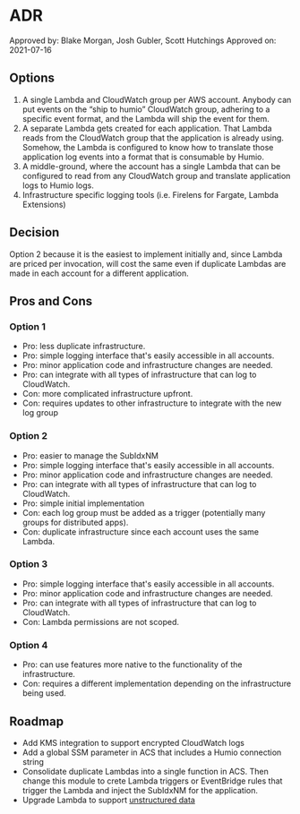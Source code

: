 # ADR

Approved by: Blake Morgan, Josh Gubler, Scott Hutchings
Approved on: 2021-07-16

## Options

1. A single Lambda and CloudWatch group per AWS account. Anybody can put events on the “ship to humio” CloudWatch 
   group, adhering to a specific event format, and the Lambda will ship the event for them. 
2. A separate Lambda gets created for each application. That Lambda reads from the CloudWatch group that the 
   application is already using. Somehow, the Lambda is configured to know how to translate those application log 
   events into a format that is consumable by Humio.
3. A middle-ground, where the account has a single Lambda that can be configured to read from any CloudWatch group and 
   translate application logs to Humio logs.
4. Infrastructure specific logging tools (i.e. Firelens for Fargate, Lambda Extensions)

## Decision

Option 2 because it is the easiest to implement initially and, since Lambda are priced per invocation, will cost the 
same even if duplicate Lambdas are made in each account for a different application.

## Pros and Cons

### Option 1

* Pro: less duplicate infrastructure.
* Pro: simple logging interface that's easily accessible in all accounts.
* Pro: minor application code and infrastructure changes are needed.
* Pro: can integrate with all types of infrastructure that can log to CloudWatch.
* Con: more complicated infrastructure upfront.
* Con: requires updates to other infrastructure to integrate with the new log group

### Option 2

* Pro: easier to manage the SubIdxNM
* Pro: simple logging interface that's easily accessible in all accounts.
* Pro: minor application code and infrastructure changes are needed.
* Pro: can integrate with all types of infrastructure that can log to CloudWatch.
* Pro: simple initial implementation
* Con: each log group must be added as a trigger (potentially many groups for distributed apps).
* Con: duplicate infrastructure since each account uses the same Lambda.

### Option 3

* Pro: simple logging interface that's easily accessible in all accounts.
* Pro: minor application code and infrastructure changes are needed.
* Pro: can integrate with all types of infrastructure that can log to CloudWatch.
* Con: Lambda permissions are not scoped.

### Option 4

* Pro: can use features more native to the functionality of the infrastructure.
* Con: requires a different implementation depending on the infrastructure being used.

## Roadmap

* Add KMS integration to support encrypted CloudWatch logs
* Add a global SSM parameter in ACS that includes a Humio connection string
* Consolidate duplicate Lambdas into a single function in ACS. Then change this module to crete Lambda triggers or 
  EventBridge rules that trigger the Lambda and inject the SubIdxNM for the application.
* Upgrade Lambda to support [unstructured data](https://docs.humio.com/reference/api/ingest/#parser)